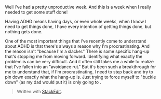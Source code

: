 Well I've had a pretty unproductive week. And this is a week when I really needed to get some stuff done!

Having ADHD means having days, or even whole weeks, when I know I need to get things done, I have every intention of getting things done, but nothing gets done.

One of the most important things that I've recently come to understand about ADHD is that there's always a reason why I'm procrastinating. And the reason isn't "because I'm a slacker." There is some specific hang-up that's stopping me from moving forward. Identifying what exactly the problem is can be very difficult. And it often still takes me a while to realize that I've fallen into an "avoidance rut." But it's been such a breakthrough for me to understand that, if I'm procrastinating, I need to step back and try to pin down exactly what the hang-up is. Just trying to force myself to "buckle down" (as my dad would put it) is only going to .

 



> Written with [StackEdit](https://stackedit.io/).
<!--stackedit_data:
eyJoaXN0b3J5IjpbNDUyNjg0Mjk1LDIxMTcwNjk5MjcsLTIzMT
MzMzAwMiw3NDE5Njk4NzddfQ==
-->